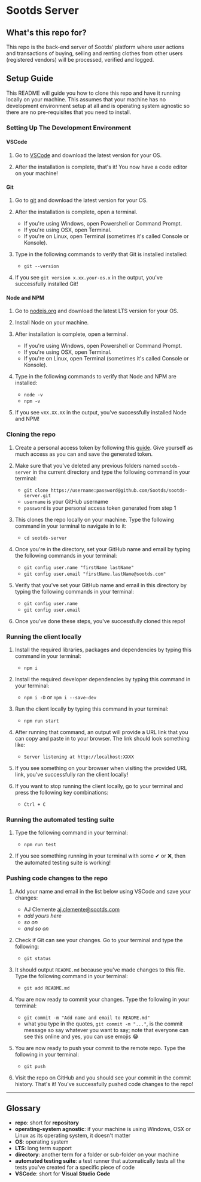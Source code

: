 # Sootds Server

## What's this repo for?

This repo is the back-end server of Sootds' platform where user actions and transactions of buying, selling and renting clothes from other users (registered vendors) will be processed, verified and logged.

## Setup Guide

This README will guide you how to clone this repo and have it running locally on your machine. This assumes that your machine has no development environment setup at all and is operating system agnostic so there are no pre-requisites that you need to install.

### Setting Up The Development Environment

#### VSCode

1. Go to [VSCode](https://code.visualstudio.com/) and download the latest version for your OS.

2. After the installation is complete, that's it! You now have a code editor on your machine!

#### Git

1. Go to [git](https://git-scm.com/downloads) and download the latest version for your OS.

2. After the installation is complete, open a terminal.

    - If you're using Windows, open Powershell or Command Prompt.
    - If you're using OSX, open Terminal.
    - If you're on Linux, open Terminal (sometimes it's called Console or Konsole).

4. Type in the following commands to verify that Git is installed installed:

    - `git --version`

5. If you see `git version x.xx.your-os.x` in the output, you've successfully installed Git!

#### Node and NPM

1. Go to [nodejs.org](https://nodejs.org/) and download the latest LTS version for your OS.

2. Install Node on your machine.

3. After installation is complete, open a terminal.

    - If you're using Windows, open Powershell or Command Prompt.
    - If you're using OSX, open Terminal.
    - If you're on Linux, open Terminal (sometimes it's called Console or Konsole).

4. Type in the following commands to verify that Node and NPM are installed:

    - `node -v`
    - `npm -v`

5. If you see `vXX.XX.XX` in the output, you've successfully installed Node and NPM!

### Cloning the repo

1. Create a personal access token by following this [guide](https://docs.github.com/en/github/authenticating-to-github/keeping-your-account-and-data-secure/creating-a-personal-access-token). Give yourself as much access as you can and save the generated token.

2. Make sure that you've deleted any previous folders named `sootds-server` in the current directory and type the following command in your terminal:

    - `git clone https://username:password@github.com/Sootds/sootds-server.git`
    - `username` is your GitHub username
    - `password` is your personal access token generated from step 1

3. This clones the repo locally on your machine. Type the following command in your terminal to navigate in to it:

    - `cd sootds-server`

4. Once you're in the directory, set your GitHub name and email by typing the following commands in your terminal:

    - `git config user.name "firstName lastName"`
    - `git config user.email "firstName.lastName@sootds.com"`

5. Verify that you've set your GitHub name and email in this directory by typing the following commands in your terminal:

    - `git config user.name`
    - `git config user.email`

6. Once you've done these steps, you've successfully cloned this repo!

### Running the client locally

1. Install the required libraries, packages and dependencies by typing this command in your terminal:

    - `npm i`

2. Install the required developer dependencies by typing this command in your terminal:

    - `npm i -D` or `npm i --save-dev`

3. Run the client locally by typing this command in your terminal:

    - `npm run start`

4. After running that command, an output will provide a URL link that you can copy and paste in to your browser. The link should look something like:

    - `Server listening at http://localhost:XXXX`

5. If you see something on your browser when visiting the provided URL link, you've successfully ran the client locally!

6. If you want to stop running the client locally, go to your terminal and press the following key combinations:

    - `Ctrl + C`

### Running the automated testing suite

1. Type the following command in your terminal:

    - `npm run test`

2. If you see something running in your terminal with some ✔ or ❌, then the automated testing suite is working!

### Pushing code changes to the repo

1. Add your name and email in the list below using VSCode and save your changes:

    - AJ Clemente <aj.clemente@sootds.com>
    - *add yours here*
    - *so on*
    - *and so on*

2. Check if Git can see your changes. Go to your terminal and type the following:

    - `git status`

3. It should output `README.md` because you've made changes to this file. Type the following command in your terminal:

    - `git add README.md`

4. You are now ready to commit your changes. Type the following in your terminal:

    - `git commit -m "Add name and email to README.md"`
    - what you type in the quotes, `git commit -m "..."`, is the commit message so say whatever you want to say; note that everyone can see this online and yes, you can use emojis 😂

5. You are now ready to push your commit to the remote repo. Type the following in your terminal:

    - `git push`

6. Visit the repo on GitHub and you should see your commit in the commit history. That's it! You've successfully pushed code changes to the repo!

---

## Glossary

- **repo**: short for **repository**
- **operating-system agnostic**: if your machine is using Windows, OSX or Linux as its operating system, it doesn't matter
- **OS**: operating system
- **LTS**: long term support
- **directory**: another term for a folder or sub-folder on your machine
- **automated testing suite**: a test runner that automatically tests all the tests you've created for a specific piece of code
- **VSCode**: short for **Visual Studio Code**

